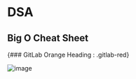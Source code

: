# DSA

Big O Cheat Sheet
-------------------

{### GitLab Orange Heading : .gitlab-red}

![image](https://user-images.githubusercontent.com/43988314/227457825-03203c23-703a-4ae2-bdc4-b0b2226443d3.png)


